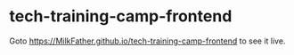 # tech-training-camp-frontend

Goto https://MilkFather.github.io/tech-training-camp-frontend to see it live.
